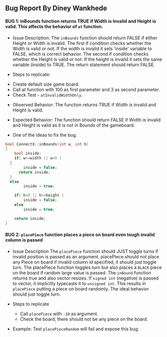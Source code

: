 ## Bug Report By **Diney Wankhede**

#### BUG 1: inBounds function returns TRUE if Width is Invalid and Height is valid. This affects the behavior of `at` function.

  
  * Issue Description:
  The `inBounds` function should return FALSE if either Height or Width is invalid.
  The first if condition checks whether the Width is valid or not. If the width is
  invalid it sets 'inside' variable to FALSE, which is correct behavior.
  The second if condition checks whether the Height is valid or not. If the height 
  is invalid it sets the same variable (inside) to TRUE.
  The return statement should return FALSE.
  
  * Steps to replicate:
  - Create default size game board.
  - Call at function with 100 as first parameter and 3 as second parameter.
  - Check Test - `atInvalidWidthOnly`.

  * Observed Behavior:
    The function returns TRUE if Width is invalid and Height is valid.
  
  * Expected Behavior:
    The function should return FALSE if Width is invalid and Height is valid as it is not in Bounds of the gameboard.

  * One of the ideas to fix the bug.

```C++ 
bool ConnectX::inBounds(int w, int h)
{ 
	bool inside;
	if( w>=width || w<0 )
  {
		inside = false;
	  return inside;
  }
  else
		inside = true;

	if( h<0 || h>=height )
		inside = false;
	else
		inside = true;

	return inside;
}
```


#### BUG 2: `placePiece` function places a piece on board even tough invalid column is passed 
  * Issue Description
  The `placePiece` function should JUST toggle turns if invalid position is passed as an argument.
  placePiece should not place any Piece on board if invalid column id specified, it should just toggle turn.
  The placePiece function toggles turn but also places a `BLACK` piece on the board if random large value is passed.
  The `inBound` function returns true and also vector resizes. If `signed int` (negative) is passed to vector, it implicitly typecasts it to `unsigned int`.
  This results in `placePiece` putting a piece on board randomly. The ideal behavior should just toggle turn.

  * Steps to replicate
    - Call `placePiece` with `-10` as argument. 
    - Check the board, there should not be any piece on the board.

  * Example: Test `placePieceRandom` will fail and expose this bug.    

